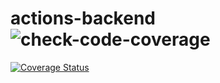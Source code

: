 # actions-backend ![check-code-coverage](https://img.shields.io/badge/code--coverage-100%25-brightgreen)

[![Coverage Status](https://coveralls.io/repos/github/rafaelsmonte/actions-backend/badge.svg?branch=main)](https://coveralls.io/github/rafaelsmonte/actions-backend?branch=main)